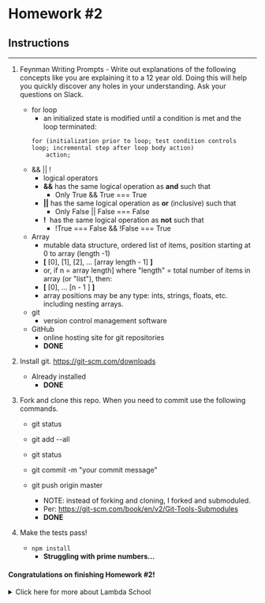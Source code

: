 # Homework #2

## Instructions
---
1. Feynman Writing Prompts - Write out explanations of the following concepts like you are explaining it to a 12 year old.  Doing this will help you quickly discover any holes in your understanding.  Ask your questions on Slack.

	* for loop
		- an initialized state is modified until a condition is met and the loop terminated:
		```
		for (initialization prior to loop; test condition controls loop; incremental step after loop body action)  
			action;
		```
	* && || !
		- logical operators
		- **&&** has the same logical operation as **and** such that
			- Only True && True === True
		- **||** has the same logical operation as **or** (inclusive) such that
			- Only False || False === False
		- **!**&nbsp; has the same logical operation as **not** such that
			- !True === False && !False === True
	* Array
		- mutable data structure, ordered list of items, position starting at 0 to array (length -1)
		- **[** [0], [1], [2], ... [array length - 1] **]**
		- or, if n = array length] where "length" = total number of items in array (or "list"), then:
		- **[** [0], ... [n - 1 ] **]**
		- array positions may be any type: ints, strings, floats, etc. including nesting arrays.
	* git
		- version control management software
	* GitHub
		- online hosting site for git repositories
		- **DONE**

2. Install git.  https://git-scm.com/downloads
	- Already installed
		- **DONE**

3. Fork and clone this repo.  When you need to commit use the following commands.

	* git status
	* git add --all
	* git status
	* git commit -m "your commit message"
	* git push origin master

		- NOTE: instead of forking and cloning, I forked and submoduled.  
		- Per: https://git-scm.com/book/en/v2/Git-Tools-Submodules  
		- **DONE**

4. Make the tests pass!
	- `npm install`
		- **Struggling with prime numbers...**


#### Congratulations on finishing Homework #2!

<details><summary> Click here for more about Lambda School</summary><p>

Apply to our full-time or part-time immersive program to learn cutting edge technologies that are used by top technology companies around the world.

Our part-time and full-time courses are 13 intense weeks of focused study on the most relevant technologies.  

Class sizes are small to ensure that each student gets individual attention from our world class instructors to help them succeed.  We also provide career support both during and after the course to help you succeed.  We are committed to your success.

For more information visit: https://www.lambdaschool.com

</p></details>
